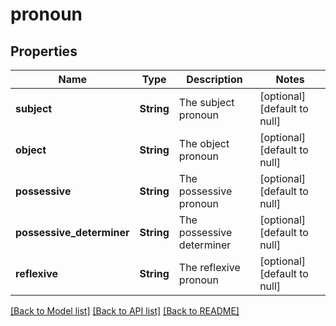 # pronoun
## Properties

| Name | Type | Description | Notes |
|------------ | ------------- | ------------- | -------------|
| **subject** | **String** | The subject pronoun | [optional] [default to null] |
| **object** | **String** | The object pronoun | [optional] [default to null] |
| **possessive** | **String** | The possessive pronoun | [optional] [default to null] |
| **possessive\_determiner** | **String** | The possessive determiner | [optional] [default to null] |
| **reflexive** | **String** | The reflexive pronoun | [optional] [default to null] |

[[Back to Model list]](../README.md#documentation-for-models) [[Back to API list]](../README.md#documentation-for-api-endpoints) [[Back to README]](../README.md)

